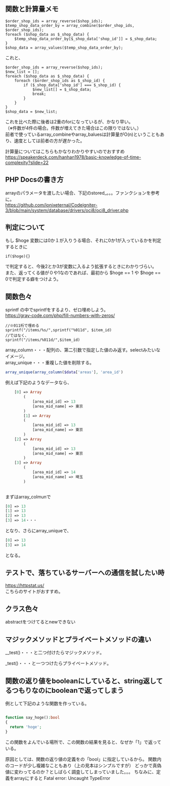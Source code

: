 ## 関数と計算量メモ
```
$order_shop_ids = array_reverse($shop_ids);
$temp_shop_data_order_by = array_combine($order_shop_ids, $order_shop_ids);
foreach ($shop_data as $_shop_data) {
	$temp_shop_data_order_by[$_shop_data['shop_id']] = $_shop_data;
}
$shop_data = array_values($temp_shop_data_order_by);
```
これと、
```
$order_shop_ids = array_reverse($shop_ids);
$new_list = [];
foreach ($shop_data as $_shop_data) {
	foreach ($order_shop_ids as $_shop_id) {
		if ($_shop_data['shop_id'] === $_shop_id) {
			$new_list[] = $_shop_data;
			break;
		}
	}
}
$shop_data = $new_list;
```
これを比べた際に後者は2重のforになっているが、かなり早い。<br>
（※件数が4件の場合。件数が増えてきた場合はこの限りではない。）<br>
前者で使っているarray_combineやarray_baluesは計算量がO(n)ということもあり、速度としては前者の方が遅かった。<br>

計算量についてはこちらもかなりわかりやすいのでおすすめ<br>
https://speakerdeck.com/hanhan1978/basic-knowledge-of-time-complexity?slide=22




## PHP Docsの書き方
arrayのパラメータを渡したい場合、下記のstored_。。。ファンクションを参考に。<br>
https://github.com/ionixeternal/Codeigniter-3/blob/main/system/database/drivers/oci8/oci8_driver.php

## 判定について
もし $hoge 変数には0か１が入りうる場合、それに0か1が入っているかを判定するときに

```
if($hoge){}
```
で判定すると、今後2とか3が変数に入るよう拡張するときにわかりづらい。<br>
また、返ってくる値が０や1なのであれば、最初から $hoge == 1 や $hoge == 0で判定する癖をつけよう。

## 関数色々
sprintf の中でsprintfをするより、ゼロ埋めしよう。<br>
https://gray-code.com/php/fill-numbers-with-zeros/

```
//※011桁で埋める
sprintf("/items/%s/",sprintf("%011d", $item_id)
//ではなく、
sprintf("/items/%011d/",$item_id)
```

array_column・・・配列の、第二引数で指定した値のみ返す。selectみたいなイメージ。<br>
array_unique・・・重複した値を削除する。
```php
array_unique(array_column($data['areas'], 'area_id')
```

例えば下記のようなデータなら、

```php
	[0] => Array
        (
            [area_mid_id] => 13
            [area_mid_name] => 東京
        )
        [1] => Array
        (
            [area_mid_id] => 13
            [area_mid_name] => 東京
		)
	[2] => Array
        (
            [area_mid_id] => 13
            [area_mid_name] => 東京
		)
	[3] => Array
        (
            [area_mid_id] => 14
            [area_mid_name] => 埼玉
		)
  
```
まずはarray_colmunで
```php
[0] => 13
[1] => 13
[2] => 13
[3] => 14・・・
```

となり、さらにarray_uniqueで、
```php
[0] => 13
[3] => 14
```
となる。



## テストで、落ちているサーバーへの通信を試したい時

https://httpstat.us/
<br/>
こちらのサイトがおすすめ。

## クラス色々
abstractをつけてるとnewできない<br>

## マジックメソッドとプライベートメソッドの違い

__test()・・・と二つ付けたらマジックメソッド。

_test()・・・と一つつけたらプライベートメソッド。

## 関数の返り値をbooleanにしていると、string返してるつもりなのにbooleanで返ってしまう

例として下記のような関数を作っている。

```php

function say_hoge():bool
{
  return 'hoge';
}

```

この関数をよんでいる場所で、この関数の結果を見ると、なぜか「1」で返っている。

原因としては、関数の返り値の定義をの「bool」に指定しているから。
関数内のコードが少し複雑なこともあり（上の見本はシンプルですが）
どっかで真偽値に変わってるのか？としばらく調査してしまっていました。。。
ちなみに、定義をarrayにすると Fatal error: Uncaught TypeError

